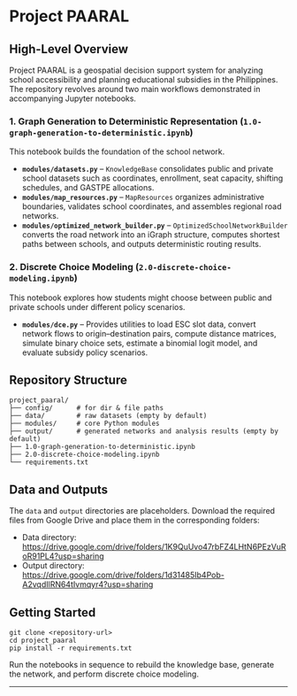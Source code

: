 # Project PAARAL

## High-Level Overview
Project PAARAL is a geospatial decision support system for analyzing school accessibility and planning educational subsidies in the Philippines. The repository revolves around two main workflows demonstrated in accompanying Jupyter notebooks.

### 1. Graph Generation to Deterministic Representation (`1.0-graph-generation-to-deterministic.ipynb`)
This notebook builds the foundation of the school network.
- **`modules/datasets.py`** – `KnowledgeBase` consolidates public and private school datasets such as coordinates, enrollment, seat capacity, shifting schedules, and GASTPE allocations.
- **`modules/map_resources.py`** – `MapResources` organizes administrative boundaries, validates school coordinates, and assembles regional road networks.
- **`modules/optimized_network_builder.py`** – `OptimizedSchoolNetworkBuilder` converts the road network into an iGraph structure, computes shortest paths between schools, and outputs deterministic routing results.

### 2. Discrete Choice Modeling (`2.0-discrete-choice-modeling.ipynb`)
This notebook explores how students might choose between public and private schools under different policy scenarios.
- **`modules/dce.py`** – Provides utilities to load ESC slot data, convert network flows to origin–destination pairs, compute distance matrices, simulate binary choice sets, estimate a binomial logit model, and evaluate subsidy policy scenarios.

## Repository Structure
```
project_paaral/
├── config/      # for dir & file paths
├── data/        # raw datasets (empty by default)
├── modules/     # core Python modules
├── output/      # generated networks and analysis results (empty by default)
├── 1.0-graph-generation-to-deterministic.ipynb
├── 2.0-discrete-choice-modeling.ipynb
└── requirements.txt
```

## Data and Outputs
The `data` and `output` directories are placeholders. Download the required files from Google Drive and place them in the corresponding folders:

- Data directory: https://drive.google.com/drive/folders/1K9QuUvo47rbFZ4LHtN6PEzVuRoR91PL4?usp=sharing
- Output directory: https://drive.google.com/drive/folders/1d31485Ib4Pob-A2vqdIlRN64tIvmqyr4?usp=sharing

## Getting Started
```
git clone <repository-url>
cd project_paaral
pip install -r requirements.txt
```
Run the notebooks in sequence to rebuild the knowledge base, generate the network, and perform discrete choice modeling.

---
